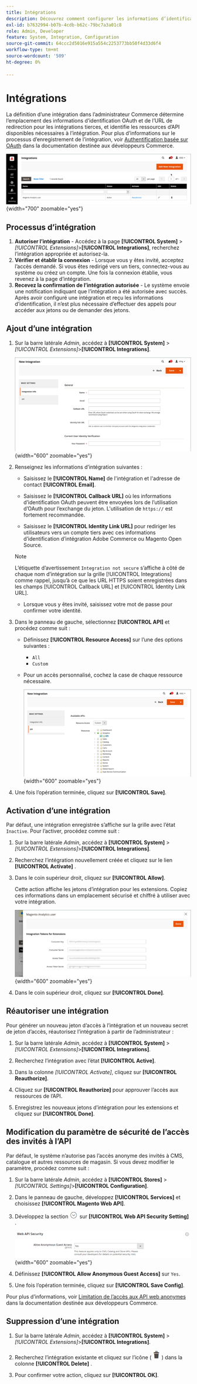 ```yaml
---
title: Intégrations
description: Découvrez comment configurer les informations d’identification OAuth et l’URL de redirection pour les intégrations tierces.
exl-id: b7632994-b07b-4cdb-b62c-79bc7a3a01c8
role: Admin, Developer
feature: System, Integration, Configuration
source-git-commit: 64ccc2d5016e915a554c2253773bb50f4d33d6f4
workflow-type: tm+mt
source-wordcount: '509'
ht-degree: 0%

---
```


# Intégrations

La définition d’une intégration dans l’administrateur Commerce détermine l’emplacement des informations d’identification OAuth et de l’URL de redirection pour les intégrations tierces, et identifie les ressources d’API disponibles nécessaires à l’intégration. Pour plus d’informations sur le processus d’enregistrement de l’intégration, voir [Authentification basée sur OAuth](https://developer.adobe.com/commerce/webapi/get-started/authentication/gs-authentication-oauth/) dans la documentation destinée aux développeurs Commerce.

![Intégrations](./assets/integrations.png){width="700" zoomable="yes"}

## Processus d’intégration

1. **Autoriser l’intégration** - Accédez à la page **[!UICONTROL System]** > _[!UICONTROL Extensions]_>**[!UICONTROL Integrations]**, recherchez l’intégration appropriée et autorisez-la.
1. **Vérifier et établir la connexion** - Lorsque vous y êtes invité, acceptez l’accès demandé. Si vous êtes redirigé vers un tiers, connectez-vous au système ou créez un compte. Une fois la connexion établie, vous revenez à la page d’intégration.
1. **Recevez la confirmation de l’intégration autorisée** - Le système envoie une notification indiquant que l’intégration a été autorisée avec succès. Après avoir configuré une intégration et reçu les informations d’identification, il n’est plus nécessaire d’effectuer des appels pour accéder aux jetons ou de demander des jetons.

## Ajout d’une intégration

1. Sur la barre latérale _Admin_, accédez à **[!UICONTROL System]** > _[!UICONTROL Extensions]_>**[!UICONTROL Integrations]**.

   ![Nouvelle intégration](./assets/integration-new.png){width="600" zoomable="yes"}

1. Renseignez les informations d’intégration suivantes :

   - Saisissez le **[!UICONTROL Name]** de l&#39;intégration et l&#39;adresse de contact **[!UICONTROL Email]**.

   - Saisissez le **[!UICONTROL Callback URL]** où les informations d’identification OAuth peuvent être envoyées lors de l’utilisation d’OAuth pour l’exchange du jeton. L&#39;utilisation de `https://` est fortement recommandée.

   - Saisissez le **[!UICONTROL Identity Link URL]** pour rediriger les utilisateurs vers un compte tiers avec ces informations d’identification d’intégration Adobe Commerce ou Magento Open Source.

   >[!NOTE]
   >
   > L’étiquette d’avertissement `Integration not secure` s’affiche à côté de chaque nom d’intégration sur la grille [!UICONTROL Integrations] comme rappel, jusqu’à ce que les URL HTTPS soient enregistrées dans les champs [!UICONTROL Callback URL] et [!UICONTROL Identity Link URL].

   - Lorsque vous y êtes invité, saisissez votre mot de passe pour confirmer votre identité.

1. Dans le panneau de gauche, sélectionnez **[!UICONTROL API]** et procédez comme suit :

   - Définissez **[!UICONTROL Resource Access]** sur l’une des options suivantes :

      - `All`
      - `Custom`

   - Pour un accès personnalisé, cochez la case de chaque ressource nécessaire.

     ![Intégrations - API disponible](./assets/integrations-available-api.png){width="600" zoomable="yes"}

1. Une fois l’opération terminée, cliquez sur **[!UICONTROL Save]**.

## Activation d’une intégration

Par défaut, une intégration enregistrée s’affiche sur la grille avec l’état `Inactive`. Pour l’activer, procédez comme suit :

1. Sur la barre latérale _Admin_, accédez à **[!UICONTROL System]** > _[!UICONTROL Extensions]_>**[!UICONTROL Integrations]**.

1. Recherchez l’intégration nouvellement créée et cliquez sur le lien **[!UICONTROL Activate]** .

1. Dans le coin supérieur droit, cliquez sur **[!UICONTROL Allow]**.

   Cette action affiche les jetons d’intégration pour les extensions. Copiez ces informations dans un emplacement sécurisé et chiffré à utiliser avec votre intégration.

   ![Jetons d’intégration pour les extensions](./assets/integration-tokens-for-extensions.png){width="600" zoomable="yes"}

1. Dans le coin supérieur droit, cliquez sur **[!UICONTROL Done]**.

## Réautoriser une intégration

Pour générer un nouveau jeton d’accès à l’intégration et un nouveau secret de jeton d’accès, réautorisez l’intégration à partir de l’administrateur :

1. Sur la barre latérale _Admin_, accédez à **[!UICONTROL System]** > _[!UICONTROL Extensions]_>**[!UICONTROL Integrations]**.

1. Recherchez l’intégration avec l’état **[!UICONTROL Active]**.

1. Dans la colonne _[!UICONTROL Activate]_, cliquez sur **[!UICONTROL Reauthorize]**.

1. Cliquez sur **[!UICONTROL Reauthorize]** pour approuver l’accès aux ressources de l’API.

1. Enregistrez les nouveaux jetons d’intégration pour les extensions et cliquez sur **[!UICONTROL Done]**.

## Modification du paramètre de sécurité de l’accès des invités à l’API

Par défaut, le système n’autorise pas l’accès anonyme des invités à CMS, catalogue et autres ressources de magasin. Si vous devez modifier le paramètre, procédez comme suit :

1. Sur la barre latérale _Admin_, accédez à **[!UICONTROL Stores]** > _[!UICONTROL Settings]_>**[!UICONTROL Configuration]**.

1. Dans le panneau de gauche, développez **[!UICONTROL Services]** et choisissez **[!UICONTROL Magento Web API]**.

1. Développez la section ![Sélecteur d’extension](../assets/icon-display-expand.png) sur **[!UICONTROL Web API Security Setting]** .

   ![ Configuration des services - Paramètres de sécurité de l’API web](../configuration-reference/services/assets/web-api-security.png){width="600" zoomable="yes"}

1. Définissez **[!UICONTROL Allow Anonymous Guest Access]** sur `Yes`.

1. Une fois l’opération terminée, cliquez sur **[!UICONTROL Save Config]**.

Pour plus d’informations, voir [Limitation de l’accès aux API web anonymes](https://developer.adobe.com/commerce/webapi/rest/use-rest/anonymous-api-security/) dans la documentation destinée aux développeurs Commerce.

## Suppression d’une intégration

1. Sur la barre latérale _Admin_, accédez à **[!UICONTROL System]** > _[!UICONTROL Extensions]_>**[!UICONTROL Integrations]**.

1. Recherchez l’intégration existante et cliquez sur l’icône ( ![icône de corbeille](../assets/icon-delete-trashcan-solid.png) ) dans la colonne **[!UICONTROL Delete]** .

1. Pour confirmer votre action, cliquez sur **[!UICONTROL OK]**.
